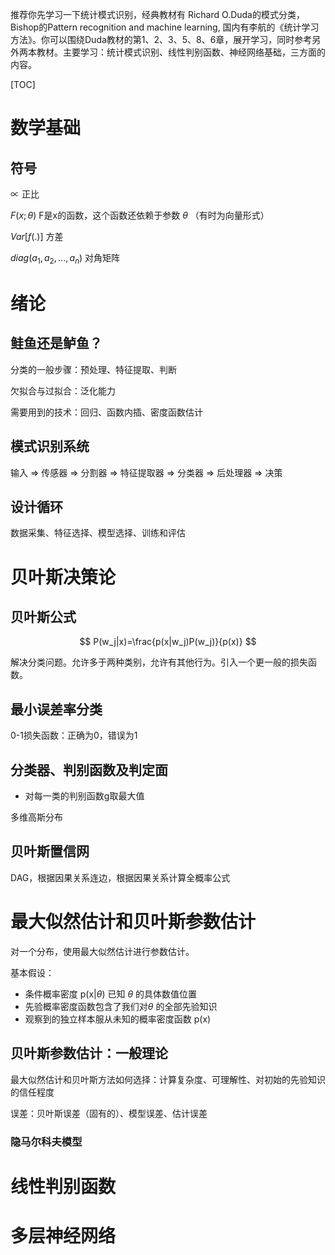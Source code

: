 推荐你先学习一下统计模式识别，经典教材有 Richard O.Duda的模式分类，Bishop的Pattern recognition and machine learning, 国内有李航的《统计学习方法》。你可以围绕Duda教材的第1、2、3、5、8、6章，展开学习，同时参考另外两本教材。主要学习：统计模式识别、线性判别函数、神经网络基础，三方面的内容。

[TOC]

# 数学基础

## 符号

$\propto$ 正比

$F(x;\theta)$ F是x的函数，这个函数还依赖于参数 $\theta$ （有时为向量形式）

$Var[f(.)]$ 方差

$diag(a_1,a_2,...,a_n)$ 对角矩阵

# 绪论

## 鲑鱼还是鲈鱼？

分类的一般步骤：预处理、特征提取、判断

欠拟合与过拟合：泛化能力

需要用到的技术：回归、函数内插、密度函数估计

## 模式识别系统

输入 => 传感器 => 分割器 => 特征提取器 => 分类器 => 后处理器 => 决策

## 设计循环

数据采集、特征选择、模型选择、训练和评估



# 贝叶斯决策论

## 贝叶斯公式

$$
P(w_j|x)=\frac{p(x|w_j)P(w_j)}{p(x)}
$$

解决分类问题。允许多于两种类别，允许有其他行为。引入一个更一般的损失函数。

## 最小误差率分类

0-1损失函数：正确为0，错误为1

## 分类器、判别函数及判定面

- 对每一类的判别函数g取最大值

多维高斯分布

## 贝叶斯置信网

DAG，根据因果关系连边，根据因果关系计算全概率公式



# 最大似然估计和贝叶斯参数估计

对一个分布，使用最大似然估计进行参数估计。

基本假设：

- 条件概率密度 p(x|$\theta$) 已知 $\theta$ 的具体数值位置
- 先验概率密度函数包含了我们对$\theta$ 的全部先验知识
- 观察到的独立样本服从未知的概率密度函数 p(x)

## 贝叶斯参数估计：一般理论

最大似然估计和贝叶斯方法如何选择：计算复杂度、可理解性、对初始的先验知识的信任程度

误差：贝叶斯误差（固有的）、模型误差、估计误差

### 隐马尔科夫模型



# 线性判别函数

 



# 多层神经网络

